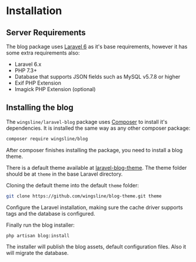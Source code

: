 # Installation

## Server Requirements

The blog package uses [Laravel 6](https://laravel.com/docs/6.x) as it's base requirements, however it has some extra requirements also:

* Laravel 6.x
* PHP 7.3+
* Database that supports JSON fields such as MySQL v5.7.8 or higher
* Exif PHP Extension
* Imagick PHP Extension (optional)

## Installing the blog

The `wingsline/laravel-blog` package uses [Composer](https://getcomposer.org/) to install it's dependencies. It is installed the same way as any other composer package:

```sh
composer require wingsline/blog
```

After composer finishes installing the package, you need to install a blog theme. 

There is a default theme available at [laravel-blog-theme](https://github.com/wingsline/laravel-blog-theme).
The theme folder should be at `theme` in the base Laravel directory.

Cloning the default theme into the default `theme` folder:

```sh
git clone https://github.com/wingsline/blog-theme.git theme
```

Configure the Laravel installation, making sure the cache driver supports tags and the database is configured.

Finally run the blog installer:

```sh
php artisan blog:install
```

The installer will publish the blog assets, default configuration files. Also it will migrate the database.
